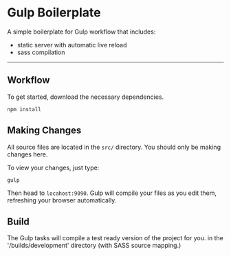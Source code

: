 # Gulp Boilerplate


A simple boilerplate for Gulp workflow that includes:

- static server with automatic live reload
- sass compilation


------

## Workflow

To get started, download the necessary dependencies.

```npm install```


## Making Changes

All source files are located in the `src/` directory. You should only be making changes here.

To view your changes, just type:

``` gulp ```


Then head to `locahost:9090`. Gulp will compile your files as you edit them, refreshing your browser automatically.



## Build

The Gulp tasks will compile a test ready version of the project for you. in the '/builds/development' directory (with SASS source mapping.)
